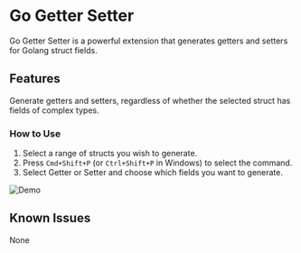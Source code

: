 # Go Getter Setter

Go Getter Setter is a powerful extension that generates getters and setters for Golang struct fields.

## Features

Generate getters and setters, regardless of whether the selected struct has fields of complex types.

### How to Use

1. Select a range of structs you wish to generate.
2. Press `Cmd+Shift+P` (or `Ctrl+Shift+P` in Windows) to select the command.
3. Select Getter or Setter and choose which fields you want to generate.

![Demo](https://github.com/H0R15H0/go-getter-setter/blob/main/images/go-getter-setter.gif?raw=true)

## Known Issues

None
